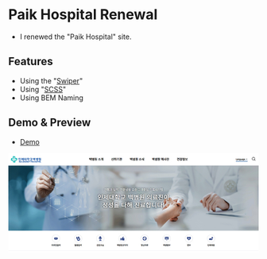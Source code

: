# Paik Hospital Renewal
- I renewed the "Paik Hospital" site.

## Features
- Using the "[Swiper](https://swiperjs.com/)"
- Using "[SCSS](https://sass-lang.com/)"
- Using BEM Naming

## Demo & Preview
- [Demo](https://hyunwoo1998.github.io/Paik-Hospital-Renewal/)<br>
<img src="./img/preview.jpg">